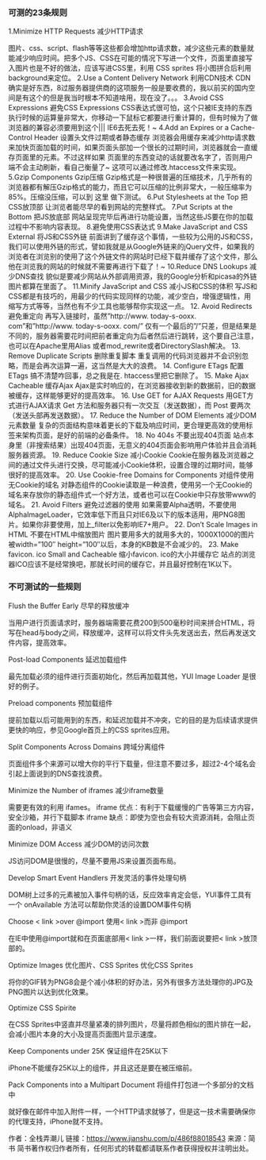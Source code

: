### 可测的23条规则

1.Minimize HTTP Requests 减少HTTP请求

图片、css、script、flash等等这些都会增加http请求数，减少这些元素的数量就能减少响应时间。把多个JS、CSS在可能的情况下写进一个文件，页面里直接写入图片也是不好的做法，应该写进CSS里，利用 CSS sprites 将小图拼合后利用background来定位。
2.Use a Content Delivery Network 利用CDN技术
CDN 确实是好东西，8过服务器提供商的这项服务一般是要收费的，我以前买的国内空间是有这个的但是我当时根本不知道啥用，现在没了。。。
3.Avoid CSS Expressions 避免CSS Expressions
CSS表达式很可怕，这个只被IE支持的东西执行时候的运算量非常大，你移动一下鼠标它都要进行重计算的，但有时候为了做浏览器的兼容必须要用到这个||| IE6去死去死！~
4.Add an Expires or a Cache-Control Header 设置头文件过期或者静态缓存
浏览器会用缓存来减少http请求数来加快页面加载的时间，如果页面头部加一个很长的过期时间，浏览器就会一直缓存页面里的元素。不过这样如果 页面里的东西变动的话就要改名字了，否则用户端不会主动刷新，看自己衡量了~ 这项可以通过修改.htaccess文件来实现。
5.Gzip Components Gzip压缩
Gzip格式是一种很普遍的压缩技术，几乎所有的浏览器都有解压Gzip格式的能力，而且它可以压缩的比例非常大，一般压缩率为85%。压缩没压缩，可以到 这里 做下测试。
6.Put Stylesheets at the Top 把CSS放顶部
让浏览者能尽早的看到网站的完整样式。
7.Put Scripts at the Bottom 把JS放底部
网站呈现完毕后再进行功能设置，当然这些JS要在你的加载过程中不影响内容表现。
8.避免使用CSS表达式
9.Make JavaScript and CSS External 将JS和CSS外链
前面讲到了缓存这个事情，一些较为公用的JS和CSS，我们可以使用外链的形式，譬如我就是从Google外链来的jQuery文件，如果我的浏览者在浏览别的使用了这个外链文件的网站时已经下载并缓存了这个文件，那么他在浏览我的网站的时候就不需要再进行下载了！~
10.Reduce DNS Lookups 减少DNS查找
貌似是要减少网站从外部调用资源，我的Google分析和picasa的外链图片都算在里面了。
11.Minify JavaScript and CSS 减小JS和CSS的体积
写JS和CSS都是有技巧的，用最少的代码实现同样的功能，减少空白，增强逻辑性，用缩写方式等等，当然也有不少工具也能够帮你实现这一点。
12. Avoid Redirects 避免重定向
再写入链接时，虽然”http://www. today-s-ooxx. com”和”http://www. today-s-ooxx. com/” 仅有一个最后的”/”只差，但是结果是不同的，服务器需要花时间把前者重定向为后者然后进行跳转，这个要自己注意，也可以在Apache里用Alias 或者mod_rewrite或者DirectorySlash解决。
13. Remove Duplicate Scripts 删除重复脚本
重复调用的代码浏览器并不会识别忽略，而是会再次运算一遍，这当然是大大的浪费。
14. Configure ETags 配置ETags
搞不清楚咋回事，总之我是在. htaccess里把它删除了。
15. Make Ajax Cacheable 缓存Ajax
Ajax是实时响应的，在浏览器接收到新的数据前，旧的数据被缓存，这样能够更好的提高效率。
16. Use GET for AJAX Requests 用GET方式进行AJAX请求
Get 方法和服务器只有一次交互（发送数据），而 Post 要两次（发送头部再发送数据）。
17. Reduce the Number of DOM Elements 减少DOM元素数量
复杂的页面结构意味着更长的下载及响应时间，更合理更高效的使用标签来架构页面，是好的前端的必备条件。
18. No 404s 不要出现404页面
站点本身里（非搜索结果）出现404页面，无意义的404页面会影响用户体验并且会消耗服务器资源。
19. Reduce Cookie Size 减小Cookie
Cookie在服务器及浏览器之间的通过文件头进行交换，尽可能减小Cookie体积，设置合理的过期时间，能够很好的提高效率。
20. Use Cookie-free Domains for Components 对组件使用无Cookie的域名
对静态组件的Cookie读取是一种浪费，使用另一个无Cookie的域名来存放你的静态组件式一个好方法，或者也可以在Cookie中只存放带www的域名。
21. Avoid Filters 避免过滤器的使用
如果需要Alpha透明，不要使用AlphaImageLoader，它效率低下而且只对IE6及以下的版本适用，用PNG8图片。如果你非要使用，加上_filter以免影响IE7+用户。
22. Don’t Scale Images in HTML 不要在HTML中缩放图片
图片要用多大的就用多大的，1000X1000的图片被width=”100″ height=”100″以后，本身的KB数是不会减少的。
23. Make favicon. ico Small and Cacheable 缩小favicon. ico的大小并缓存它
站点的浏览器ICO应该不是经常换吧，那就长时间的缓存它，并且最好控制在1K以下。


### 不可测试的一些规则

Flush the Buffer Early 尽早的释放缓冲

当用户进行页面请求时，服务器端需要花费200到500毫秒时间来拼合HTML，将写在head与body之间，释放缓冲，这样可以将文件头先发送出去，然后再发送文件内容，提高效率。

Post-load Components 延迟加载组件

最先加载必须的组件进行页面初始化，然后再加载其他，YUI Image Loader 是很好的例子。

Preload components 预加载组件

提前加载以后可能用到的东西，和延迟加载并不冲突，它的目的是为后续请求提供更快的响应，参见Google首页上的CSS sprites应用。

Split Components Across Domains 跨域分离组件

页面组件多个来源可以增大你的平行下载量，但注意不要过多，超过2-4个域名会引起上面说到的DNS查找浪费。

Minimize the Number of iframes 减少iframe数量

需要更有效的利用 ifames。
iframe 优点：有利于下载缓慢的广告等第三方内容，安全沙箱，并行下载脚本
iframe 缺点：即使为空也会有较大资源消耗，会阻止页面的onload，非语义

Minimize DOM Access 减少DOM的访问次数

JS访问DOM是很慢的，尽量不要用JS来设置页面布局。

Develop Smart Event Handlers 开发灵活的事件处理句柄

DOM树上过多的元素被加入事件句柄的话，反应效率肯定会低，YUI事件工具有一个 onAvailable 方法可以帮助你灵活的设置DOM事件句柄

Choose < link >over @import 使用< link >而非 @import

在IE中使用@import就和在页面底部用< link >一样，我们前面说要把< link >放顶部的。

Optimize Images 优化图片、CSS Sprites 优化CSS Sprites

将你的GIF转为PNG8会是个减小体积的好办法，另外有很多方法处理你的JPG及PNG图片以达到优化效果。

Optimize CSS Spirite

在CSS Sprites中竖直并尽量紧凑的排列图片，尽量将颜色相似的图片排在一起，会减小图片本身的大小及提高页面图片显示速度。

Keep Components under 25K 保证组件在25K以下

iPhone不能缓存25K以上的组件，并且这还是要在被压缩前。

Pack Components into a Multipart Document 将组件打包进一个多部分的文档中

就好像在邮件中加入附件一样，一个HTTP请求就够了，但是这一技术需要确保你的代理支持，iPhone就不支持。

作者：全栈弄潮儿
链接：https://www.jianshu.com/p/486f88018543
来源：简书
简书著作权归作者所有，任何形式的转载都请联系作者获得授权并注明出处。